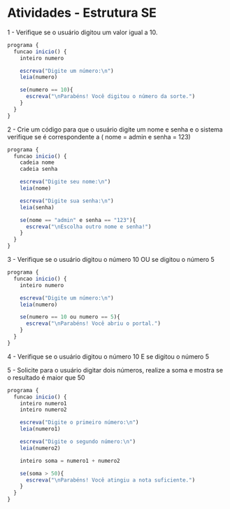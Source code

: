 # Atividades - Estrutura SE

1 - Verifique se o usuário digitou um valor igual a 10.

```javascript
programa {
  funcao inicio() {
    inteiro numero

    escreva("Digite um número:\n")
    leia(numero)

    se(numero == 10){
      escreva("\nParabéns! Você digitou o número da sorte.")
    }
  }
}
```

2 - Crie um código para que o usuário digite um nome e senha e o sistema verifique se é correspondente a ( nome = admin e senha = 123)

```javascript
programa {
  funcao inicio() {
    cadeia nome
    cadeia senha

    escreva("Digite seu nome:\n")
    leia(nome)

    escreva("Digite sua senha:\n")
    leia(senha)

    se(nome == "admin" e senha == "123"){
      escreva("\nEscolha outro nome e senha!")
    }
  }
}
```

3 - Verifique se o usuário digitou o número 10 OU se digitou o número 5

```javascript
programa {
  funcao inicio() {
    inteiro numero

    escreva("Digite um número:\n")
    leia(numero)

    se(numero == 10 ou numero == 5){
      escreva("\nParabéns! Você abriu o portal.")
    }
  }
}
```

4 - Verifique se o usuário digitou o número 10 E se digitou o número 5


5 - Solicite para o usuário digitar dois números, realize a soma e mostra se o resultado é maior que 50

```javascript
programa {
  funcao inicio() {
    inteiro numero1
    inteiro numero2

    escreva("Digite o primeiro número:\n")
    leia(numero1)

    escreva("Digite o segundo número:\n")
    leia(numero2)

    inteiro soma = numero1 + numero2

    se(soma > 50){
      escreva("\nParabéns! Você atingiu a nota suficiente.")
    }
  }
}
```
